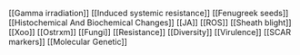 [[Gamma irradiation]]
[[Induced systemic resistance]]
[[Fenugreek seeds]]
[[Histochemical And Biochemical Changes]]
[[JA]]
[[ROS]]
[[Sheath blight]]
[[Xoo]]
[[Ostrxm]]
[[Fungi]]
[[Resistance]]
[[Diversity]]
[[Virulence]]
[[SCAR markers]]
[[Molecular Genetic]]
